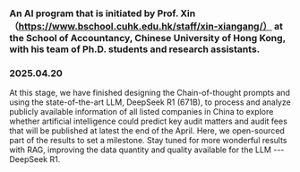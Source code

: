 ### An AI program that is initiated by Prof. Xin （https://www.bschool.cuhk.edu.hk/staff/xin-xiangang/） at the School of Accountancy, Chinese University of Hong Kong, with his team of Ph.D. students and research assistants.

### 2025.04.20
At this stage, we have finished designing the Chain-of-thought prompts and using the state-of-the-art LLM, DeepSeek R1 (671B), to process and analyze publicly available information of all listed companies in China to explore whether artificial intelligence could predict key audit matters and audit fees that will be published at latest the end of the April.
Here, we open-sourced part of the results to set a milestone. Stay tuned for more wonderful results with RAG, improving the data quantity and quality available for the LLM --- DeepSeek R1.
